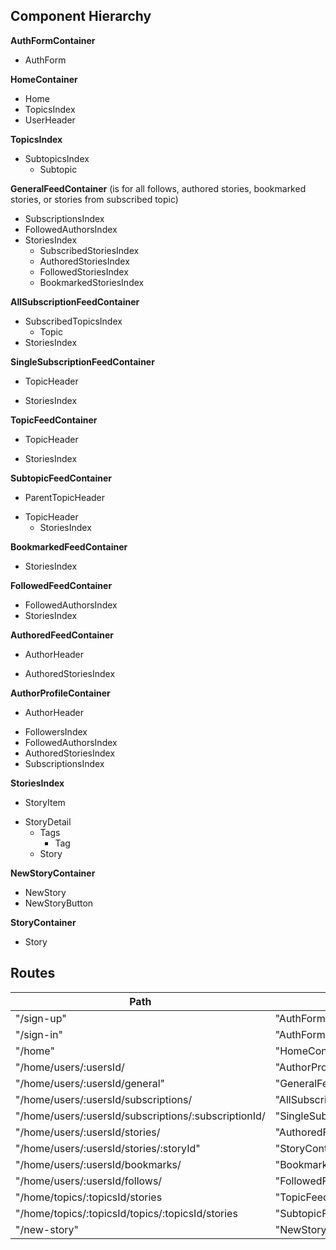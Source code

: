 ## Component Hierarchy

**AuthFormContainer**
 - AuthForm

**HomeContainer**
 - Home
 - TopicsIndex
 - UserHeader

**TopicsIndex**
  * SubtopicsIndex
    - Subtopic

**GeneralFeedContainer** (is for all follows, authored stories, bookmarked stories, or stories from subscribed topic)
  * SubscriptionsIndex
  * FollowedAuthorsIndex
  * StoriesIndex
    - SubscribedStoriesIndex
    - AuthoredStoriesIndex
    - FollowedStoriesIndex
    - BookmarkedStoriesIndex

**AllSubscriptionFeedContainer**
  * SubscribedTopicsIndex
    - Topic
  * StoriesIndex

**SingleSubscriptionFeedContainer**
 - TopicHeader
  * StoriesIndex

**TopicFeedContainer**
 - TopicHeader
  * StoriesIndex

**SubtopicFeedContainer**
 - ParentTopicHeader
  + TopicHeader
    * StoriesIndex

**BookmarkedFeedContainer**
  * StoriesIndex

**FollowedFeedContainer**
  * FollowedAuthorsIndex
  * StoriesIndex

**AuthoredFeedContainer**
 - AuthorHeader
  * AuthoredStoriesIndex

**AuthorProfileContainer**
 - AuthorHeader
  * FollowersIndex
  * FollowedAuthorsIndex
  * AuthoredStoriesIndex
  * SubscriptionsIndex

**StoriesIndex**
 - StoryItem
  + StoryDetail
    - Tags
      - Tag
    * Story

**NewStoryContainer**
 - NewStory
  - NewStoryButton

**StoryContainer**
 - Story


## Routes

|Path   | Component   |
|-------|-------------|
| "/sign-up" | "AuthFormContainer" |
| "/sign-in" | "AuthFormContainer" |
| "/home" | "HomeContainer" |
| "/home/users/:usersId/ | "AuthorProfileContainer" |
| "/home/users/:usersId/general" | "GeneralFeedContainer" |
| "/home/users/:usersId/subscriptions/ | "AllSubscriptionFeedContainer" |
| "/home/users/:usersId/subscriptions/:subscriptionId/ | "SingleSubscriptionFeedContainer" |
| "/home/users/:usersId/stories/ | "AuthoredFeedContainer" |
| "/home/users/:usersId/stories/:storyId" | "StoryContainer" |
| "/home/users/:usersId/bookmarks/ | "BookmarkFeedContainer" |
| "/home/users/:usersId/follows/ | "FollowedFeedContainer" |
| "/home/topics/:topicsId/stories | "TopicFeedContainer" |
| "/home/topics/:topicsId/topics/:topicsId/stories | "SubtopicFeedContainer" |
| "/new-story" | "NewStoryContainer" |
